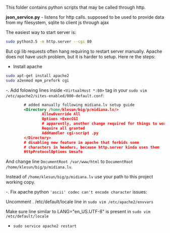 This folder contains python scripts that may be called through http.

<b>json_service.py</b> - listens for http calls. supposed to be used to provide data from my filesystem, sqlite to client js through ajax

The easiest way to start server is:
```bash
sudo python3.5 -m http.server --cgi 80
```
But cgi lib requests often hang requiring to restart server manually. Apache does not have usch problem, but it is harder to setup. Here re the steps:
- Install apache
```bash
sudo apt-get install apache2
sudo a2enmod mpm_prefork cgi
```
-. Add folowing lines inside `<VirtualHost *:80>` tag in your 
`sudo vim /etc/apache2/sites-enabled/000-default.conf`:
```xml
        # added manually following midiana.lv setup guide
        <Directory /home/klesun/big/p/midiana.lv/>
                AllowOverride All
                Options +ExecCGI
                # apparently, another change required for things to work after apache upgrade
                Require all granted
                AddHandler cgi-script .py
        </Directory>
        # disabling new feature in apache that forbids some 
        # characters in headers, because http.server kinda uses them
        HttpProtocolOptions Unsafe
```
And change line `DocumentRoot /var/www/html` to `DocumentRoot /home/klesun/big/p/midiana.lv`.

Instead of `/home/klesun/big/p/midiana.lv` use your path to this project working copy.

-. Fix apache python `'ascii' codec can't encode character` issues: 

Uncomment . /etc/default/locale line in `sudo vim /etc/apache2/envvars`

Make sure line similar to LANG="en_US.UTF-8" is present in `sudo vim /etc/default/locale`

- `sudo service apache2 restart`
